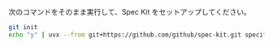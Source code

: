 次のコマンドをそのまま実行して、Spec Kit をセットアップしてください。

```bash
git init
echo "y" | uvx --from git+https://github.com/github/spec-kit.git specify init --here --ai claude
```
